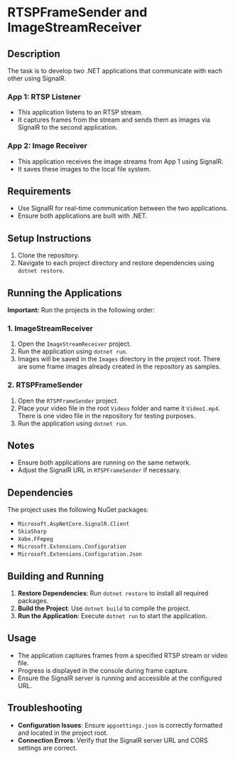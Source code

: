 # RTSPFrameSender and ImageStreamReceiver

## Description

The task is to develop two .NET applications that communicate with each other using SignalR.

### App 1: RTSP Listener

- This application listens to an RTSP stream.
- It captures frames from the stream and sends them as images via SignalR to the second application.

### App 2: Image Receiver

- This application receives the image streams from App 1 using SignalR.
- It saves these images to the local file system.

## Requirements

- Use SignalR for real-time communication between the two applications.
- Ensure both applications are built with .NET.

## Setup Instructions

1. Clone the repository.
2. Navigate to each project directory and restore dependencies using `dotnet restore`.

## Running the Applications

**Important:** Run the projects in the following order:

### 1. ImageStreamReceiver

1. Open the `ImageStreamReceiver` project.
2. Run the application using `dotnet run`.
3. Images will be saved in the `Images` directory in the project root. There are some frame images already created in the repository as samples.

### 2. RTSPFrameSender

1. Open the `RTSPFrameSender` project.
2. Place your video file in the root `Videos` folder and name it `Video1.mp4`. There is one video file in the repository for testing purposes.
3. Run the application using `dotnet run`.

## Notes

- Ensure both applications are running on the same network.
- Adjust the SignalR URL in `RTSPFrameSender` if necessary.

## Dependencies

The project uses the following NuGet packages:

- `Microsoft.AspNetCore.SignalR.Client`
- `SkiaSharp`
- `Xabe.FFmpeg`
- `Microsoft.Extensions.Configuration`
- `Microsoft.Extensions.Configuration.Json`

## Building and Running

1. **Restore Dependencies**: Run `dotnet restore` to install all required packages.
2. **Build the Project**: Use `dotnet build` to compile the project.
3. **Run the Application**: Execute `dotnet run` to start the application.

## Usage

- The application captures frames from a specified RTSP stream or video file.
- Progress is displayed in the console during frame capture.
- Ensure the SignalR server is running and accessible at the configured URL.

## Troubleshooting

- **Configuration Issues**: Ensure `appsettings.json` is correctly formatted and located in the project root.
- **Connection Errors**: Verify that the SignalR server URL and CORS settings are correct.

